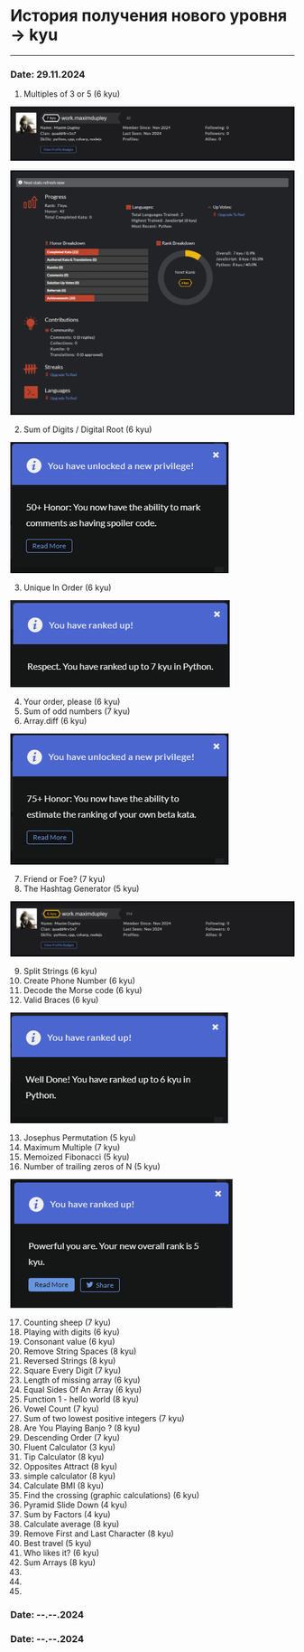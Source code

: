 # История получения нового уровня -> kyu

---

### Date: 29.11.2024

1. Multiples of 3 or 5 (6 kyu)

![7_kyu](img/7_kyu.png)

![state_7_kyu](img/state_7_kyu.png)

2. Sum of Digits / Digital Root (6 kyu)

![achievement_1](img/achievement/achievement_1.png)

3. Unique In Order (6 kyu)

![7_kyu_python](img/7_kyu_python.png)

4. Your order, please (6 kyu)
5. Sum of odd numbers (7 kyu)
6. Array.diff (6 kyu)

![achievement_2](img/achievement/achievement_2.png)

7. Friend or Foe? (7 kyu)
8. The Hashtag Generator (5 kyu)

![6_kyu](img/6_kyu.png)

9. Split Strings (6 kyu)
10. Create Phone Number (6 kyu)
11. Decode the Morse code (6 kyu)
12. Valid Braces (6 kyu)

![achievement_3](img/achievement/achievement_3.png)

13. Josephus Permutation (5 kyu)
14. Maximum Multiple (7 kyu)
15. Memoized Fibonacci (5 kyu)
16. Number of trailing zeros of N (5 kyu)

![5_kyu](img/5_kyu.png)

17. Counting sheep (7 kyu)
18. Playing with digits (6 kyu)
19. Consonant value (6 kyu)
20. Remove String Spaces (8 kyu)
21. Reversed Strings (8 kyu)
22. Square Every Digit (7 kyu)
23. Length of missing array (6 kyu)
24. Equal Sides Of An Array (6 kyu)
25. Function 1 - hello world (8 kyu)
26. Vowel Count (7 kyu)
27. Sum of two lowest positive integers (7 kyu)
28. Are You Playing Banjo ? (8 kyu)
29. Descending Order (7 kyu)
30. Fluent Calculator (3 kyu)
31. Tip Calculator (8 kyu)
32. Opposites Attract (8 kyu)
33. simple calculator (8 kyu)
34. Calculate BMI (8 kyu)
35. Find the crossing (graphic calculations) (6 kyu)
36. Pyramid Slide Down (4 kyu)
37. Sum by Factors (4 kyu)
38. Calculate average (8 kyu)
39. Remove First and Last Character (8 kyu)
40. Best travel (5 kyu)
41. Who likes it? (6 kyu)
42. Sum Arrays (8 kyu)
43. 
44. 
45. 

### Date: --.--.2024


### Date: --.--.2024


